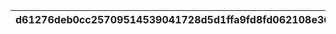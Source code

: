 |d61276deb0cc25709514539041728d5d1ffa9fd8fd062108e36990e0edd2f158|0a442ab3d9ec41e90422debd8b9a78b61b9ff50bdd636636aa3424ba45d27ae9|90760780eb9170e53c8a9a025ecc47fef4633a82b9d08b45182606114fd9df4e|6dc1654bec50b05e03b9603c44fcb025a23859809c2ef3001ae441ce5d21ee9a|b27c9d4bd7e5d6677708740ea459ff0c5cc56e77371f49188f79d78ee9bc1b41|a3f7dbbf23e245cba7e5dfc3fb116850c57f7cef262210d40e2a81b670951364|3a0a667fe7c511154d1c4943c409d880b9cbe264ee5ed3ec2938b9d48f246695|87d2b0013c3775d9999baffc222ea6f0e3e924901b8c8884b0a63c7afe4ac22b|2042024c2a2fd90235eea087826c0b925df92c5fa2ee84b26d068d29ae11d0e2|f7b3e2242394afa12880b122351b071c4a6531570bb1f55775fc89e9004a7911|eb6236f71d0132aa5e060c8f63a728583398ed7389415290883253116d0360c0|8067377baffc56785ea99927e8b8cf4f41b277df38d4c93fd28646bb9b6b30c3|35764f0454cbc05285b64e40584f53038932a9986276454bdd28042fc2e2172e|6963fb327e8fb704594da5775a4a6409e0926967dbef965740fffe2446e8b7a5|cdb0f00f602981d8f05617bc68bccaf00ca1766988710618167ba6f7db97af37|50f85032159f99f310e5a495c39f82e55cf5e142dd5c31d97b7648e2f55adeb1|983cf2fdab09e25125f005eeb0feaa5556ba83fb674b698742985dd4093d8196|cf8180704cec884e90b4c4f6b4f8b7bba401553d7c451de73a1d6630beff9e7a|4ad4911cfa771c771f657847bcdce6ca66620e5c604c2690dc30491198cd5dd4|ac02cdfb85e17eb0e6883f5ec9bd839111bc5709cbd9c5a99542c21afc7c6235|
| --- | --- | --- | --- | --- | --- | --- | --- | --- | --- | --- | --- | --- | --- | --- | --- | --- | --- | --- | --- |